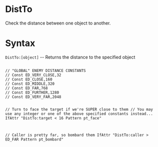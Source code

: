# DistTo
<p>Check the distance between one object to another.
<h1>Syntax</h1>
<p><code class="language-js">DistTo:[object]</code> -- Returns the distance to the specified object
<pre><code class="language-js">
// "GLOBAL" ENEMY DISTANCE CONSTANTS
// Const ED_VERY_CLOSE,32
// Const ED_CLOSE,160
// Const ED_MIDDLE,320
// Const ED_FAR,768
// Const ED_FURTHER,1280
// Const ED_VERY_FAR,2048

// Turn to face the target if we're SUPER close to them
// You may use any integer or one of the above specified constants instead...
IfAttr "DistTo:target < 16 Pattern pt_face"

// Caller is pretty far, so bombard them
IfAttr "DistTo:caller > ED_FAR Pattern pt_bombard"
</code></pre>